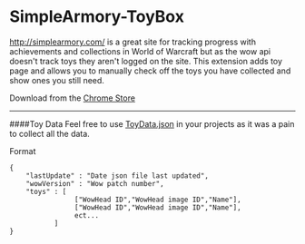 # SimpleArmory-ToyBox

http://simplearmory.com/ is a great site for tracking progress with achievements and collections in World of Warcraft but as the wow api doesn't track toys they aren't logged on the site. This extension adds toy page and allows you to manually check off the toys you have collected and show ones you still need.

Download from the <a href="https://chrome.google.com/webstore/detail/simple-armory-toy-box/cipjopjhpjmiikddfneebahneledggjl"> Chrome Store </a>

--- 
####Toy Data
Feel free to use <a href="https://raw.githubusercontent.com/MrLuxan/SimpleArmory-ToyBox/master/ToyData.json">ToyData.json</a> in your projects as it was a pain to collect all the data.

Format
```
{
	"lastUpdate" : "Date json file last updated",
	"wowVersion" : "Wow patch number",
	"toys" : [
		   		["WowHead ID","WowHead image ID","Name"],
		   		["WowHead ID","WowHead image ID","Name"],
		   		ect...
		   ]
}
```
